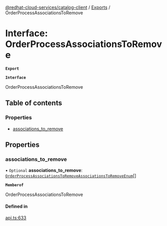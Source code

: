 [@redhat-cloud-services/catalog-client](../README.md) / [Exports](../modules.md) / OrderProcessAssociationsToRemove

# Interface: OrderProcessAssociationsToRemove

**`Export`**

**`Interface`**

OrderProcessAssociationsToRemove

## Table of contents

### Properties

- [associations\_to\_remove](OrderProcessAssociationsToRemove.md#associations_to_remove)

## Properties

### associations\_to\_remove

• `Optional` **associations\_to\_remove**: [`OrderProcessAssociationsToRemoveAssociationsToRemoveEnum`](../enums/OrderProcessAssociationsToRemoveAssociationsToRemoveEnum.md)[]

**`Memberof`**

OrderProcessAssociationsToRemove

#### Defined in

[api.ts:633](https://github.com/mkholjuraev/javascript-clients/blob/master/packages/catalog/api.ts#L633)
